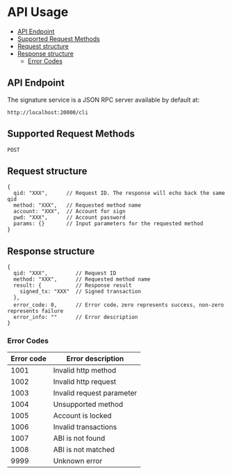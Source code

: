 
# API Usage

- [API Endpoint](#api-endpoint)
- [Supported Request Methods](#supported-request-methods)
- [Request structure](#request-structure)
- [Response structure](#response-structure)
  - [Error Codes](#error-codes)

## API Endpoint

The signature service is a JSON RPC server available by default at:
```
http://localhost:20000/cli
```

## Supported Request Methods
```
POST
```

## Request structure

```
{
  qid: "XXX",      // Request ID. The response will echo back the same qid
  method: "XXX",   // Requested method name
  account: "XXX",  // Account for sign
  pwd: "XXX",      // Account password
  params: {}       // Input parameters for the requested method
}
```

## Response structure

```
{
  qid: "XXX",         // Request ID
  method: "XXX",      // Requested method name
  result: {           // Response result
    signed_tx: "XXX"  // Signed transaction
  },
  error_code: 0,      // Error code，zero represents success, non-zero represents failure
  error_info: ""      // Error description
}
```

### Error Codes

Error code | Error description
---------- | -----------------
1001       | Invalid http method
1002       | Invalid http request
1003       | Invalid request parameter
1004       | Unsupported method
1005       | Account is locked
1006       | Invalid transactions
1007       | ABI is not found
1008       | ABI is not matched
9999       | Unknown error
